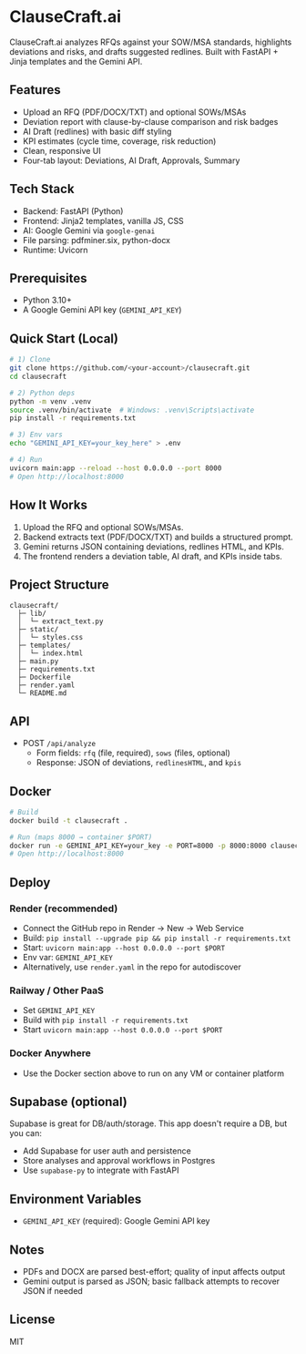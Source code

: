 # ClauseCraft.ai

ClauseCraft.ai analyzes RFQs against your SOW/MSA standards, highlights deviations and risks, and drafts suggested redlines. Built with FastAPI + Jinja templates and the Gemini API.

## Features
- Upload an RFQ (PDF/DOCX/TXT) and optional SOWs/MSAs
- Deviation report with clause-by-clause comparison and risk badges
- AI Draft (redlines) with basic diff styling
- KPI estimates (cycle time, coverage, risk reduction)
- Clean, responsive UI
- Four-tab layout: Deviations, AI Draft, Approvals, Summary

## Tech Stack
- Backend: FastAPI (Python)
- Frontend: Jinja2 templates, vanilla JS, CSS
- AI: Google Gemini via `google-genai`
- File parsing: pdfminer.six, python-docx
- Runtime: Uvicorn

## Prerequisites
- Python 3.10+
- A Google Gemini API key (`GEMINI_API_KEY`)

## Quick Start (Local)
```bash
# 1) Clone
git clone https://github.com/<your-account>/clausecraft.git
cd clausecraft

# 2) Python deps
python -m venv .venv
source .venv/bin/activate  # Windows: .venv\Scripts\activate
pip install -r requirements.txt

# 3) Env vars
echo "GEMINI_API_KEY=your_key_here" > .env

# 4) Run
uvicorn main:app --reload --host 0.0.0.0 --port 8000
# Open http://localhost:8000
```

## How It Works
1. Upload the RFQ and optional SOWs/MSAs.
2. Backend extracts text (PDF/DOCX/TXT) and builds a structured prompt.
3. Gemini returns JSON containing deviations, redlines HTML, and KPIs.
4. The frontend renders a deviation table, AI draft, and KPIs inside tabs.

## Project Structure
```
clausecraft/
  ├─ lib/
  │  └─ extract_text.py
  ├─ static/
  │  └─ styles.css
  ├─ templates/
  │  └─ index.html
  ├─ main.py
  ├─ requirements.txt
  ├─ Dockerfile
  ├─ render.yaml
  └─ README.md
```

## API
- POST `/api/analyze`
  - Form fields: `rfq` (file, required), `sows` (files, optional)
  - Response: JSON of deviations, `redlinesHTML`, and `kpis`

## Docker
```bash
# Build
docker build -t clausecraft .

# Run (maps 8000 → container $PORT)
docker run -e GEMINI_API_KEY=your_key -e PORT=8000 -p 8000:8000 clausecraft
# Open http://localhost:8000
```

## Deploy
### Render (recommended)
- Connect the GitHub repo in Render → New → Web Service
- Build: `pip install --upgrade pip && pip install -r requirements.txt`
- Start: `uvicorn main:app --host 0.0.0.0 --port $PORT`
- Env var: `GEMINI_API_KEY`
- Alternatively, use `render.yaml` in the repo for autodiscover

### Railway / Other PaaS
- Set `GEMINI_API_KEY`
- Build with `pip install -r requirements.txt`
- Start `uvicorn main:app --host 0.0.0.0 --port $PORT`

### Docker Anywhere
- Use the Docker section above to run on any VM or container platform

## Supabase (optional)
Supabase is great for DB/auth/storage. This app doesn't require a DB, but you can:
- Add Supabase for user auth and persistence
- Store analyses and approval workflows in Postgres
- Use `supabase-py` to integrate with FastAPI

## Environment Variables
- `GEMINI_API_KEY` (required): Google Gemini API key

## Notes
- PDFs and DOCX are parsed best-effort; quality of input affects output
- Gemini output is parsed as JSON; basic fallback attempts to recover JSON if needed

## License
MIT
